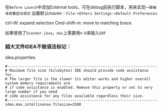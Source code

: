 在`Before Launch`中添加External tools，可在debug前执行脚本，用来实现`一键编译部署启动调试`
设置默认maven：`File->Others Settings->Default Preferences`

ctrl-W: expand selection
Cmd-shift-m: move to matching brace

如果使用了`Scanner.java`，`mac`上需要用`⌘-D`来输入`EOF`

### 超大文件IDEA不做语法标记：
idea.properties
```
#---------------------------------------------------------------------
# Maximum file size (kilobytes) IDE should provide code assistance for.
# The larger file is the slower its editor works and higher overall system memory requirements are
# if code assistance is enabled. Remove this property or set to very large number if you need
# code assistance for any files available regardless their size.
#---------------------------------------------------------------------
idea.max.intellisense.filesize=2500
```

